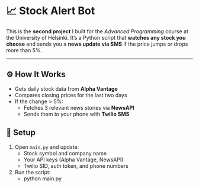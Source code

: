# 📈 Stock Alert Bot

This is the **second project** I built for the *Advanced Programming* course at the University of Helsinki. It’s a Python script that **watches any stock you choose** and sends you a **news update via SMS** if the price jumps or drops more than 5%.

---

## ⚙️ How It Works

- Gets daily stock data from **Alpha Vantage**
- Compares closing prices for the last two days
- If the change > 5%:
  - Fetches 3 relevant news stories via **NewsAPI**
  - Sends them to your phone with **Twilio SMS**
 
## 🚀 Setup

1. Open `main.py` and update:
   - Stock symbol and company name
   - Your API keys (Alpha Vantage, NewsAPI)
   - Twilio SID, auth token, and phone numbers
2. Run the script:
   - python main.py
